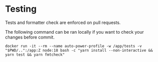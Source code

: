 # Testing

Tests and formatter check are enforced on pull requests.

The following command can be ran locally if you want to check your changes before commit.

```
docker run -it --rm --name auto-power-profile -w /app/tests -v "$PWD/..":/app:Z node:18 bash -c "yarn install --non-interactive && yarn test && yarn fmtcheck"
```
